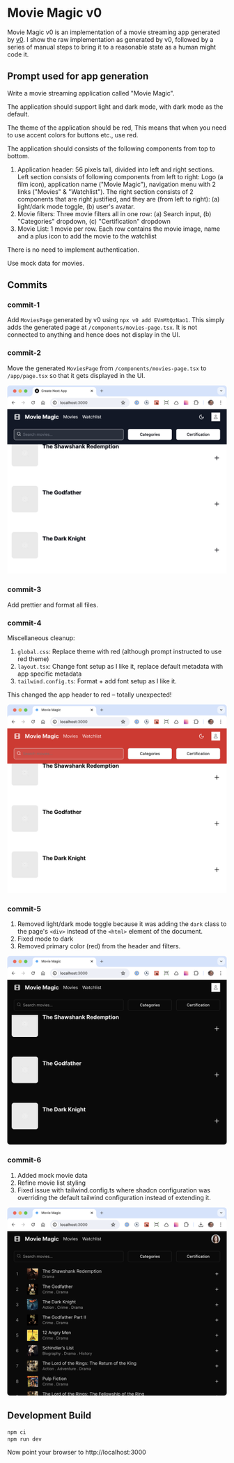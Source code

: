 # Movie Magic v0

Movie Magic v0 is an implementation of a movie streaming app generated by
[v0](https://v0.dev/). I show the raw implementation as generated by v0,
followed by a series of manual steps to bring it to a reasonable state as a
human might code it.

## Prompt used for app generation

Write a movie streaming application called "Movie Magic".

The application should support light and dark mode, with dark mode as the
default.

The theme of the application should be red, This means that when you need to use
accent colors for buttons etc., use red.

The application should consists of the following components from top to bottom.

1. Application header: 56 pixels tall, divided into left and right sections.
   Left section consists of following components from left to right: Logo (a
   film icon), application name ("Movie Magic"), navigation menu with 2 links
   ("Movies" & "Watchlist"). The right section consists of 2 components that are
   right justified, and they are (from left to right): (a) light/dark mode
   toggle, (b) user's avatar.
2. Movie filters: Three movie filters all in one row: (a) Search input, (b)
   "Categories" dropdown, (c) "Certification" dropdown
3. Movie List: 1 movie per row. Each row contains the movie image, name and a
   plus icon to add the movie to the watchlist

There is no need to implement authentication.

Use mock data for movies.

## Commits

### commit-1

Add `MoviesPage` generated by v0 using `npx v0 add EVnMtQzNao1`. This simply
adds the generated page at `/components/movies-page.tsx`. It is not connected to
anything and hence does not display in the UI.

### commit-2

Move the generated `MoviesPage` from `/components/movies-page.tsx` to
`/app/page.tsx` so that it gets displayed in the UI.

![commit-1](assets/commit-1.png)

### commit-3

Add prettier and format all files.

### commit-4

Miscellaneous cleanup:

1. `global.css`: Replace theme with red (although prompt instructed to use red
   theme)
2. `layout.tsx`: Change font setup as I like it, replace default metadata with
   app specific metadata
3. `tailwind.config.ts`: Format + add font setup as I like it.

This changed the app header to red – totally unexpected!

![commit-4](assets/commit-4.png)

### commit-5

1. Removed light/dark mode toggle because it was adding the `dark` class to the
   page's `<div>` instead of the `<html>` element of the document.
2. Fixed mode to dark
3. Removed primary color (red) from the header and filters.

![commit-5](assets/commit-5.png)

### commit-6

1. Added mock movie data
2. Refine movie list styling
3. Fixed issue with tailwind.config.ts where shadcn configuration was overriding
   the default tailwind configuration instead of extending it.

![commit-6](assets/commit-6.png)

## Development Build

```shell
npm ci
npm run dev
```

Now point your browser to http://localhost:3000
